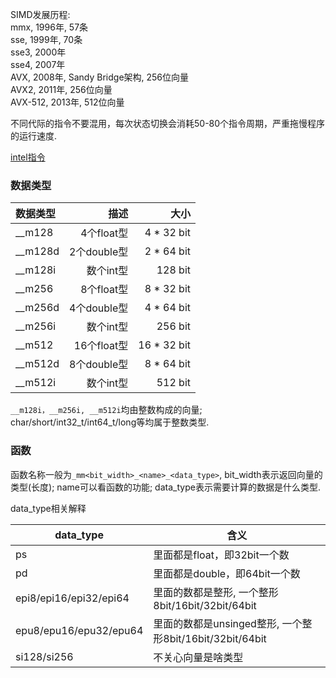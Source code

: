 SIMD发展历程: <br/>
  mmx, 1996年, 57条 <br/>
  sse, 1999年, 70条 <br/>
  sse3, 2000年 <br/>
  sse4, 2007年 <br/>
  AVX, 2008年, Sandy Bridge架构, 256位向量 <br/>
  AVX2, 2011年, 256位向量 <br/>
  AVX-512, 2013年, 512位向量 <br/>

不同代际的指令不要混用，每次状态切换会消耗50-80个指令周期，严重拖慢程序的运行速度.

[intel指令](https://www.intel.com/content/www/us/en/docs/intrinsics-guide/index.htm)


### 数据类型

| 数据类型  |   描述 |       大小 |
|:--------|--------:|-----------:|
| __m128  | 4个float型  | 4 * 32 bit
| __m128d | 2个double型 | 2 * 64 bit
| __m128i | 数个int型    | 128 bit
| __m256  | 8个float型  | 8 * 32 bit
| __m256d | 4个double型 | 4 * 64 bit
| __m256i | 数个int型    | 256 bit
| __m512  | 16个float型  | 16 * 32 bit
| __m512d | 8个double型 | 8 * 64 bit
| __m512i | 数个int型    | 512 bit

`__m128i，__m256i, __m512i`均由整数构成的向量; char/short/int32_t/int64_t/long等均属于整数类型.


### 函数

函数名称一般为`_mm<bit_width>_<name>_<data_type>`, bit_width表示返回向量的类型(长度); name可以看函数的功能; data_type表示需要计算的数据是什么类型.

data_type相关解释

| data_type | 含义 |
|-----------|------|
| ps | 里面都是float，即32bit一个数 |
| pd | 里面都是double，即64bit一个数 |
| epi8/epi16/epi32/epi64 | 里面的数都是整形, 一个整形8bit/16bit/32bit/64bit
| epu8/epu16/epu32/epu64 | 里面的数都是unsinged整形, 一个整形8bit/16bit/32bit/64bit
| si128/si256 | 不关心向量是啥类型 
